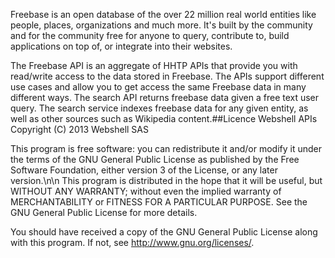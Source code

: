 Freebase is an open database of the over 22 million real world entities like people, places, organizations and much more. It's built by the community and for the community free for anyone to query, contribute to, build applications on top of, or integrate into their websites.

The Freebase API is an aggregate of HHTP APIs that provide you with read/write access to the data stored in Freebase. The APIs support different use cases and allow you to get access the same Freebase data in many different ways. The search API returns freebase data given a free text user query. The search service indexes freebase data for any given entity, as well as other sources such as Wikipedia content.##Licence
Webshell APIs
Copyright (C) 2013 Webshell SAS

This program is free software: you can redistribute it and/or modify
it under the terms of the GNU General Public License as published by
the Free Software Foundation, either version 3 of the License, or
any later version.\n\n This program is distributed in the hope that it will be useful,
but WITHOUT ANY WARRANTY; without even the implied warranty of
MERCHANTABILITY or FITNESS FOR A PARTICULAR PURPOSE. See the
GNU General Public License for more details.

You should have received a copy of the GNU General Public License
along with this program. If not, see <http://www.gnu.org/licenses/>.

